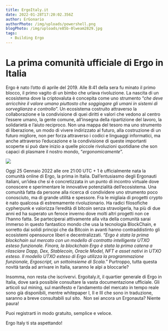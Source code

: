 ```yaml
---
title: ErgoItaly.it
date: 2022-01-28T17:20:02.356Z
author: ErGonario
authorPhoto: /img/uploads/powershell.png
blogPhoto: /img/uploads/e85b-0lweam2829.jpg
tags:
  - Building Ergo
---
```

# La prima comunità ufficiale di Ergo in Italia

Ergo è nato l’otto di aprile del 2019. Alle 8:41 della sera fu minato il primo blocco, il primo vagito di un bimbo che urlava rivoluzione. La nascita di un ecosistema dove la criptovaluta è concepita come uno strumento “*che deve arricchire il valore umano piuttosto che soggiogare gli umani in sistemi di sorveglianza e controllo*”. Un ecosistema costruito attraverso la collaborazione e la condivisione di quei diritti e valori che vedono al centro l’essere umano, la gente comune, all’insegna della ripartizione del lavoro, la solidarietà e l’aiuto reciproco. Non una mappa del tesoro ma uno strumento di liberazione, un modo di vivere indirizzato al futuro, alla costruzione di un futuro migliore, non per forza attraverso i codici e linguaggi informatici, ma anche attraverso l’educazione e la condivisione di queste importanti scoperte si può dare inizio a quelle piccole rivoluzioni quotidiane che son capaci di plasmare il nostro mondo, “*ergonomicamente*”.       



![](/img/uploads/pow-to-ppl.jpeg)



Oggi 25 Gennaio 2022 alle ore 21:00 UTC + 1 è ufficialmente nata la comunità online di Ergo, la prima in Italia. Dall’entusiasmo degli Ergonauti italiani, un’idea che si è concretizzata in un punto di incontro virtuale dove conoscere e sperimentare le innovative potenzialità dell’ecosistema. Una comunità fatta da persone alla ricerca di condividere uno strumento poco conosciuto, ma di grande utilità e spessore. Fra le migliaia di progetti crypto è nato qualcosa di estremamente rivoluzionario. Ha radici filosofiche cypherpunk e valorizza l’eredità di bitcoin senza stravolgerla, ha più di due anni ed ha superato un feroce inverno dove molti altri progetti non ce l’hanno fatta. Se parteciperai attivamente alla vita della comunità sarai immerso in questo fantastico mondo che usa la tecnologia BlockChain, e sorretto dai solidi principi che da Bitcoin in avanti hanno contraddistinto gli ecosistemi opensource liberi e decentralizzati. *“Ergo è stata la prima blockchain sul mercato con un modello di contratto intelligente UTXO esteso funzionale. Finora, la blockchain Ergo è stata la prima catena a rilasciare Dapp, Dex, Stablecoin, Oracle Model, NFT e asset nativi in ​​UTXO esteso. Il modello UTXO esteso di Ergo utilizza la programmazione funzionale, Ergoscript, un sottoinsieme di Scala.”* Purtroppo, tutta questa novità tarda ad arrivare in Italia, saranno le alpi a bloccarle?

Insomma, non resta che iscrivervi. Ergoitaly.it, il quartier generale di Ergo in Italia, dove sarà possibile consultare la vasta documentazione ufficiale. Gli articoli sul mining, sul manifesto e l’andamento del mercato in tempo reale sono già disponibili, mentre whitepaper I, II e III che sono in traduzione, saranno a breve consultabili sul sito.  Non sei ancora un Ergonauta? Niente paura!

Puoi registrarti in modo gratuito, semplice e veloce.

Ergo Italy ti sta aspettando!